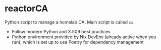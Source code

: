 # reactorCA

Python script to manage a homelab CA. Main script is called `ca`.

* Follow modern Python and X.509 best practices
* Python environment provided by Nix DevEnv (already active when you run), which is set up to use
  Poetry for dependency management
